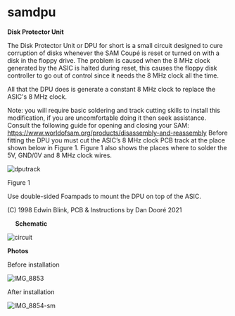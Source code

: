 # samdpu

**Disk Protector Unit**

The Disk Protector Unit or DPU for short is a small circuit designed to cure corruption of disks whenever the SAM Coupé is reset or turned on with a disk in the floppy drive.
The problem is caused when the 8 MHz clock generated by the ASIC is halted during reset, this causes the floppy disk controller to go out of control since it needs the 8 MHz clock all the time.

All that the DPU does is generate a constant 8 MHz clock to replace the ASIC's 8 MHz clock.

Note: you will require basic soldering and track cutting skills to install this modification, if you are uncomfortable doing it then seek assistance.
Consult the following guide for opening and closing your SAM: https://www.worldofsam.org/products/disassembly-and-reassembly 
Before fitting the DPU you must cut the ASIC’s 8 MHz clock PCB track at the place shown below in Figure 1.
Figure 1 also shows the places where to solder the 5V, GND/0V and 8 MHz clock wires.

![dputrack](https://user-images.githubusercontent.com/43847005/113261335-3d541580-92c7-11eb-9bb7-fb3a9cc7e30b.gif) 

Figure 1

Use double-sided Foampads to mount the DPU on top of the ASIC.

(C) 1998 Edwin Blink, PCB & Instructions by Dan Dooré 2021

 
**Schematic**

![circuit](https://user-images.githubusercontent.com/43847005/113261823-d4b96880-92c7-11eb-9d5e-4f2524c69964.png)

**Photos**

Before installation

![IMG_8853](https://user-images.githubusercontent.com/43847005/113261393-53fa6c80-92c7-11eb-9b69-b5fd2b3b0cec.jpg)

After installation

![IMG_8854-sm](https://user-images.githubusercontent.com/43847005/113261524-78564900-92c7-11eb-8bac-6ecea7835042.jpg)


 
